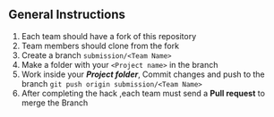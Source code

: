## General Instructions

1. Each team should have a fork of this repository
2. Team members should clone from the fork
3. Create a branch ```submission/<Team Name>```
4. Make a folder with your ```<Project name>``` in the branch
5. Work inside your ___Project folder___, Commit changes and push to the branch ```git push origin submission/<Team Name>```
6. After completing the hack ,each team must send a **Pull request** to merge the Branch

